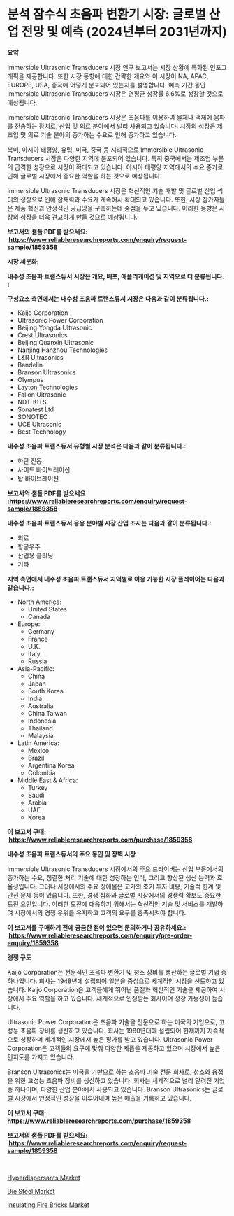 <p><h1>분석 잠수식 초음파 변환기 시장: 글로벌 산업 전망 및 예측 (2024년부터 2031년까지)</h1></p><p><strong>요약</strong></p>
<p><p>Immersible Ultrasonic Transducers 시장 연구 보고서는 시장 상황에 특화된 인포그래픽을 제공합니다. 또한 시장 동향에 대한 간략한 개요와 이 시장이 NA, APAC, EUROPE, USA, 중국에 어떻게 분포되어 있는지를 설명합니다. 예측 기간 동안 Immersible Ultrasonic Transducers 시장은 연평균 성장률 6.6%로 성장할 것으로 예상됩니다.</p><p>Immersible Ultrasonic Transducers 시장은 초음파를 이용하여 물체나 액체에 음파를 전송하는 장치로, 산업 및 의료 분야에서 널리 사용되고 있습니다. 시장의 성장은 제조업 및 의료 기술 분야의 증가하는 수요로 인해 증가하고 있습니다.</p><p>북미, 아시아 태평양, 유럽, 미국, 중국 등 지리적으로 Immersible Ultrasonic Transducers 시장은 다양한 지역에 분포되어 있습니다. 특히 중국에서는 제조업 부문의 급격한 성장으로 시장이 확대되고 있습니다. 아시아 태평양 지역에서의 수요 증가로 인해 글로벌 시장에서 중요한 역할을 하는 것으로 예상됩니다.</p><p>Immersible Ultrasonic Transducers 시장은 혁신적인 기술 개발 및 글로벌 산업 섹터의 성장으로 인해 잠재력과 수요가 계속해서 확대되고 있습니다. 또한, 시장 참가자들은 제품 혁신과 안정적인 공급망을 구축하는데 중점을 두고 있습니다. 이러한 동향은 시장의 성장을 더욱 견고하게 만들 것으로 예상됩니다.</p></p>
<p><strong>보고서의 샘플 PDF를 받으세요: &nbsp;<a href="https://www.reliableresearchreports.com/enquiry/request-sample/1859358">https://www.reliableresearchreports.com/enquiry/request-sample/1859358</a></strong></p>
<p><strong>시장 세분화:</strong></p>
<p><strong> 내수성 초음파 트랜스듀서 시장은 개요, 배포, 애플리케이션 및 지역으로 더 분류됩니다. :</strong></p>
<p><strong>구성요소 측면에서는 내수성 초음파 트랜스듀서 시장은 다음과 같이 분류됩니다.:</strong></p>
<p><ul><li>Kaijo Corporation</li><li>Ultrasonic Power Corporation</li><li>Beijing Yongda Ultrasonic</li><li>Crest Ultrasonics</li><li>Beijing Quanxin Ultrasonic</li><li>Nanjing Hanzhou Technologies</li><li>L&R Ultrasonics</li><li>Bandelin</li><li>Branson Ultrasonics</li><li>Olympus</li><li>Layton Technologies</li><li>Fallon Ultrasonic</li><li>NDT-KITS</li><li>Sonatest Ltd</li><li>SONOTEC</li><li>UCE Ultrasonic</li><li>Best Technology</li></ul></p>
<p><strong> 내수성 초음파 트랜스듀서 유형별 시장 분석은 다음과 같이 분류됩니다.:</strong></p>
<p><ul><li>하단 진동</li><li>사이드 바이브레이션</li><li>탑 바이브레이션</li></ul></p>
<p><strong>보고서의 샘플 PDF를 받으세요 :<a href="https://www.reliableresearchreports.com/enquiry/request-sample/1859358">https://www.reliableresearchreports.com/enquiry/request-sample/1859358</a></strong></p>
<p><strong> 내수성 초음파 트랜스듀서 응용 분야별 시장 산업 조사는 다음과 같이 분류됩니다.:</strong></p>
<p><ul><li>의료</li><li>항공우주</li><li>산업용 클리닝</li><li>기타</li></ul></p>
<p><strong>지역 측면에서 내수성 초음파 트랜스듀서 지역별로 이용 가능한 시장 플레이어는 다음과 같습니다.:</strong></p>
<p><ul>
    <li>
        North America:
        <ul>
            <li>United States</li>
            <li>Canada</li>
        </ul>
    </li>
    <li>
        Europe:
        <ul>
            <li>Germany</li>
            <li>France</li>
            <li>U.K.</li>
            <li>Italy</li>
            <li>Russia</li>
        </ul>
    </li>
    <li>
        Asia-Pacific:
        <ul>
            <li>China</li>
            <li>Japan</li>
            <li>South Korea</li>
            <li>India</li>
            <li>Australia</li>
            <li>China Taiwan</li>
            <li>Indonesia</li>
            <li>Thailand</li>
            <li>Malaysia</li>
        </ul>
    </li>
    <li>
        Latin America:
        <ul>
            <li>Mexico</li>
            <li>Brazil</li>
            <li>Argentina Korea</li>
            <li>Colombia</li>
        </ul>
    </li>
    <li>
        Middle East & Africa:
        <ul>
            <li>Turkey</li>
            <li>Saudi</li>
            <li>Arabia</li>
            <li>UAE</li>
            <li>Korea</li>
        </ul>
    </li>
    </ul></p>
<p><strong>이 보고서 구매: &nbsp;<a href="https://www.reliableresearchreports.com/purchase/1859358">https://www.reliableresearchreports.com/purchase/1859358</a></strong></p>
<p><strong>내수성 초음파 트랜스듀서의 주요 동인 및 장벽 시장</strong></p>
<p><p>Immersible Ultrasonic Transducers 시장에서의 주요 드라이버는 산업 부문에서의 증가하는 수요, 청결한 처리 기술에 대한 성장하는 인식, 그리고 향상된 생산 능력과 효율성입니다. 그러나 시장에서의 주요 장애물은 고가의 초기 투자 비용, 기술적 한계 및 안전 문제 등이 있습니다. 또한, 경쟁 심화와 글로벌 시장에서의 경쟁력 확보도 중요한 도전 요인입니다. 이러한 도전에 대응하기 위해서는 혁신적인 기술 및 서비스를 개발하여 시장에서의 경쟁 우위를 유지하고 고객의 요구를 충족시켜야 합니다.</p></p>
<p><strong>이 보고서를 구매하기 전에 궁금한 점이 있으면 문의하거나 공유하세요.: &nbsp;<a href="https://www.reliableresearchreports.com/enquiry/pre-order-enquiry/1859358">https://www.reliableresearchreports.com/enquiry/pre-order-enquiry/1859358</a></strong></p>
<p><strong>경쟁 구도</strong></p>
<p><p>Kaijo Corporation는 전문적인 초음파 변환기 및 청소 장비를 생산하는 글로벌 기업 중 하나입니다. 회사는 1948년에 설립되어 일본을 중심으로 세계적인 시장을 선도하고 있습니다. Kaijo Corporation은 고객들에게 뛰어난 품질과 혁신적인 기술을 제공하여 시장에서 주요 역할을 하고 있습니다. 세계적으로 인정받는 회사이며 성장 가능성이 높습니다.</p><p>Ultrasonic Power Corporation은 초음파 기술을 전문으로 하는 미국의 기업으로, 고성능 초음파 장비를 생산하고 있습니다. 회사는 1980년대에 설립되어 현재까지 지속적으로 성장하며 세계적인 시장에서 높은 평가를 받고 있습니다. Ultrasonic Power Corporation은 고객들의 요구에 맞춰 다양한 제품을 제공하고 있으며 시장에서 높은 인지도를 가지고 있습니다.</p><p>Branson Ultrasonics는 미국을 기반으로 하는 초음파 기술 전문 회사로, 청소와 용접을 위한 고성능 초음파 장비를 생산하고 있습니다. 회사는 세계적으로 널리 알려진 기업 중 하나이며, 다양한 산업 분야에서 사용되고 있습니다. Branson Ultrasonics는 글로벌 시장에서 안정적인 성장을 이루어내며 높은 매출을 기록하고 있습니다.</p></p>
<p><strong>이 보고서 구매: &nbsp; <a href="https://www.reliableresearchreports.com/purchase/1859358">https://www.reliableresearchreports.com/purchase/1859358</a></strong></p>
<p><strong>보고서의 샘플 PDF를 받으세요: &nbsp;<a href="https://www.reliableresearchreports.com/enquiry/request-sample/1859358">https://www.reliableresearchreports.com/enquiry/request-sample/1859358</a></strong><strong></strong></p>
<p>&nbsp;</p>
<p><p><a href="https://github.com/lubmix/Market-Research-Report-List-1/blob/main/hyperdispersants-market.md">Hyperdispersants Market</a></p><p><a href="https://github.com/Hazelklievgspy6vdcsmu106w/Market-Research-Report-List-1/blob/main/die-steel-market.md">Die Steel Market</a></p><p><a href="https://github.com/joannagoyvaerts/Market-Research-Report-List-1/blob/main/insulating-fire-bricks-market.md">Insulating Fire Bricks Market</a></p></p>